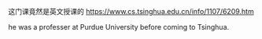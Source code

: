 

这门课竟然是英文授课的
https://www.cs.tsinghua.edu.cn/info/1107/6209.htm

he was a professer at Purdue University before coming to Tsinghua.






















